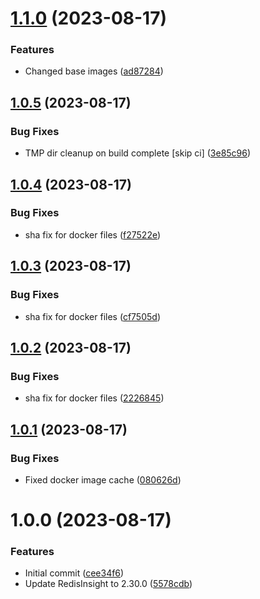 # [1.1.0](https://github.com/oblakstudio/redisinsight/compare/v1.0.5...v1.1.0) (2023-08-17)


### Features

* Changed base images ([ad87284](https://github.com/oblakstudio/redisinsight/commit/ad87284ccf7b686ad92bcf4399acd9f728303df6))

## [1.0.5](https://github.com/oblakstudio/redisinsight/compare/v1.0.4...v1.0.5) (2023-08-17)


### Bug Fixes

* TMP dir cleanup on build complete [skip ci] ([3e85c96](https://github.com/oblakstudio/redisinsight/commit/3e85c96681d06cef9c8e584f1347c4139bcd90c1))

## [1.0.4](https://github.com/oblakstudio/redisinsight/compare/v1.0.3...v1.0.4) (2023-08-17)


### Bug Fixes

* sha fix for docker files ([f27522e](https://github.com/oblakstudio/redisinsight/commit/f27522e4ec466cdce8772968eff66179b8b7457c))

## [1.0.3](https://github.com/oblakstudio/redisinsight/compare/v1.0.2...v1.0.3) (2023-08-17)


### Bug Fixes

* sha fix for docker files ([cf7505d](https://github.com/oblakstudio/redisinsight/commit/cf7505dc0f9daa81094229a8c8cf95c2f760a60d))

## [1.0.2](https://github.com/oblakstudio/redisinsight/compare/v1.0.1...v1.0.2) (2023-08-17)


### Bug Fixes

* sha fix for docker files ([2226845](https://github.com/oblakstudio/redisinsight/commit/22268452db6b87238ee1e9d4e3c39516a0ccffe2))

## [1.0.1](https://github.com/oblakstudio/redisinsight/compare/v1.0.0...v1.0.1) (2023-08-17)


### Bug Fixes

* Fixed docker image cache ([080626d](https://github.com/oblakstudio/redisinsight/commit/080626d68cbd8fe2609c012217e31d2ed5b39fe5))

# 1.0.0 (2023-08-17)


### Features

* Initial commit ([cee34f6](https://github.com/oblakstudio/redisinsight/commit/cee34f692c6f88dafc9e278c1120c63ede0a638e))
* Update RedisInsight to 2.30.0 ([5578cdb](https://github.com/oblakstudio/redisinsight/commit/5578cdb9f6d8020c750cabb5a4ea5b90f0db7b35))
